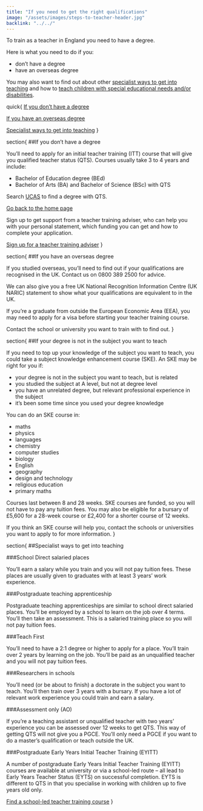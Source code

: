 ```yaml
---
title: "If you need to get the right qualifications"
image: "/assets/images/steps-to-teacher-header.jpg"
backlink: "../../"
---
```


To train as a teacher in England you need to have a degree.

Here is what you need to do if you:

  - don’t have a degree
  - have an overseas degree

You may also want to find out about other [specialist ways to get into teaching](#specialist-ways-to-get-into-teaching) and how to [teach children with special educational needs and/or disabilities](#training-to-teach-children-with-special-educational-needs-and-or-disabilities-send).

quick{
  [If you don’t have a degree](#if-you-dont-have-a-degree)

  [If you have an overseas degree](#if-you-have-an-overseas-degree)

  [Specialist ways to get into teaching](#specialist-ways-to-get-into-teaching)
}

section{
##If you don’t have a degree

You’ll need to apply for an initial teacher training (ITT) course that will give you qualified teacher status (QTS). Courses usually take 3 to 4 years and include:

  - Bachelor of Education degree (BEd)
  - Bachelor of Arts (BA) and Bachelor of Science (BSc) with QTS

Search [UCAS](https://digital.ucas.com/search "external-inline") to find a degree with QTS.

[Go back to the home page](../../)

Sign up to get support from a teacher training adviser, who can help you with your personal statement, which funding you can get and how to complete your application.

[Sign up for a teacher training adviser](https://register.getintoteaching.education.gov.uk/register "external")
}

section{
##If you have an overseas degree

If you studied overseas, you’ll need to find out if your qualifications are recognised in the UK. Contact us on 0800 389 2500 for advice.

We can also give you a free UK National Recognition Information Centre (UK NARIC) statement to show what your qualifications are equivalent to in the UK.

If you’re a graduate from outside the European Economic Area (EEA), you may need to apply for a visa before starting your teacher training course.

Contact the school or university you want to train with to find out.
}

section{
##If your degree is not in the subject you want to teach

If you need to top up your knowledge of the subject you want to teach, you could take a subject knowledge enhancement course (SKE). An SKE may be right for you if:

  - your degree is not in the subject you want to teach, but is related
  - you studied the subject at A level, but not at degree level
  - you have an unrelated degree, but relevant professional experience in the subject
  - it’s been some time since you used your degree knowledge

You can do an SKE course in:
  - maths
  - physics
  - languages
  - chemistry
  - computer studies
  - biology
  - English
  - geography
  - design and technology
  - religious education
  - primary maths

Courses last between 8 and 28 weeks. SKE courses are funded, so you will not have to pay any tuition fees. You may also be eligible for a bursary of £5,600 for a 28-week course or £2,400 for a shorter course of 12 weeks.

If you think an SKE course will help you, contact the schools or universities you want to apply to for more information.
}

section{
##Specialist ways to get into teaching

###School Direct salaried places

You’ll earn a salary while you train and you will not pay tuition fees. These places are usually given to graduates with at least 3 years’ work experience.

###Postgraduate teaching apprenticeship

Postgraduate teaching apprenticeships are similar to school direct salaried places. You’ll be employed by a school to learn on the job over 4 terms. You’ll then take an assessment. This is a salaried training place so you will not pay tuition fees.

###Teach First

You’ll need to have a 2:1 degree or higher to apply for a place. You’ll train over 2 years by learning on the job. You’ll be paid as an unqualified teacher and you will not pay tuition fees.

###Researchers in schools

You’ll need (or be about to finish) a doctorate in the subject you want to teach. You’ll then train over 3 years with a bursary. If you have a lot of relevant work experience you could train and earn a salary.

###Assessment only (AO)

If you’re a teaching assistant or unqualified teacher with two years’ experience you can be assessed over 12 weeks to get QTS. This way of getting QTS will not give you a PGCE. You’ll only need a PGCE if you want to do a master’s qualification or teach outside the UK.

###Postgraduate Early Years Initial Teacher Training (EYITT)

A number of postgraduate Early Years Initial Teacher Training (EYITT) courses are available at university or via a school-led route – all lead to Early Years Teacher Status (EYTS) on successful completion. EYTS is different to QTS in that you specialise in working with children up to five years old only.


[Find a school-led teacher training course](https://www.gov.uk/find-postgraduate-teacher-training-courses "external")
}
